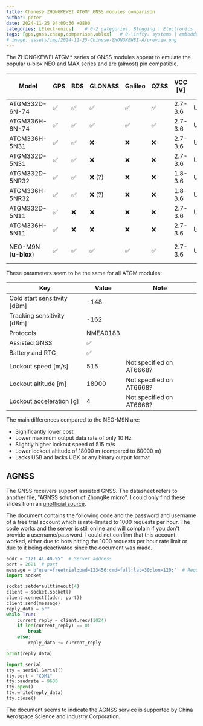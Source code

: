 ```yaml
---
title: Chinese ZHONGKEWEI ATGM* GNSS modules comparison
author: peter
date: 2024-11-25 04:00:36 +0800
categories: [Electronics]    # 0-2 categories. Blogging | Electronics | Programming | Mechanical | SelfHosting | Guides | University
tags: [gps,gnss,cheap,comparison,ublox]   # 0-\infty. systems | embedded | rf | microwave | electronics | solidworks | automation | tip
# image: assets/img/2024-11-25-Chinese-ZHONGKEWEI-A/preview.png
---
```


The ZHONGKEWEI ATGM* series of GNSS modules appear to emulate the popular u-blox NEO and MAX series and are (almost) pin compatible.

| Model                | GPS | BDS | GLONASS | Galileo | QZSS | VCC [V] | Interfaces           | Internal SOC | TTFF [s] | Maximum output rate [Hz] | CEP50 [m] | Cost [AUD] |
| -------------------- | --- | --- | ------- | ------- | ---- | ------- | -------------------- | ------------ | -------- | ------------------------ | --------- | ---------- |
| ATGM332D-6N-74       | ✅   | ✅   | ✅       | ✅       | ✅    | 2.7-3.6 | UART,I2C,SPI         | AT6668       | 23       | 10                       | 1.5       | 5.3287     |
| ATGM336H-6N-74       | ✅   | ✅   | ✅       | ✅       | ✅    | 2.7-3.6 | UART,I2C,SPI         | AT6668       | 23       | 10                       | 1.5       | 5.3171     |
| ATGM336H-5N31        | ✅   | ✅   | ❌       | ❌       | ❌    | 2.7-3.6 | UART1,UART2          | AT6558       | 32       | 10                       | 2.5       | 4.6255     |
| ATGM332D-5N31        | ✅   | ✅   | ❌       | ❌       | ❌    | 2.7-3.6 | UART1,UART2          | AT6558       | 32       | 10                       | 2.5       | 4.1224     |
| ATGM332D-5NR32       | ✅   | ✅   | ❌ (?)   | ❌       | ❌    | 1.8-3.6 | UART1,UART2          | AT6558R      | 32       | 5                        | 2.5       | 4.0525     |
| ATGM336H-5NR32       | ✅   | ✅   | ❌ (?)   | ❌       | ❌    | 1.8-3.6 | UART1,UART2          | AT6558R      | 32       | 5                        | 2.5       | 3.8498     |
| ATGM332D-5N11        | ✅   | ❌   | ❌       | ❌       | ❌    | 2.7-3.6 | UART1,UART2          | AT6558       | 32       | 10                       | 2.5       | 5.9460     |
| ATGM336H-5N11        | ✅   | ❌   | ❌       | ❌       | ❌    | 2.7-3.6 | UART1,UART2          | AT6558       | 32       | 10                       | 2.5       | 5.0609     |
| NEO-M9N (**u-blox**) | ✅   | ✅   | ✅       | ✅       | ✅    | 2.7-3.6 | UART,I2C,SPI,**USB** | UBX-M9140-KB | 24       | **25**                   | 2.0       | 45         |

These parameters seem to be the same for all ATGM modules:

| Key                          | Value    | Note                     |
| ---------------------------- | -------- | ------------------------ |
| Cold start sensitivity [dBm] | -148     |                          |
| Tracking sensitivity [dBm]   | -162     |                          |
| Protocols                    | NMEA0183 |                          |
| Assisted GNSS                | ✅        |                          |
| Battery and RTC              | ✅        |                          |
| Lockout speed [m/s]          | 515      | Not specified on AT6668? |
| Lockout altitude [m]         | 18000    | Not specified on AT6668? |
| Lockout acceleration [g]     | 4        | Not specified on AT6668? |

The main differences compared to the NEO-M9N are:

- Significantly lower cost
- Lower maximum output data rate of only 10 Hz
- Slightly higher lockout speed of 515 m/s
- Lower lockout altitude of 18000 m (compared to 80000 m)
- Lacks USB and lacks UBX or any binary output format

## AGNSS

The GNSS receivers support assisted GNSS. The datasheet refers to another file, "AGNSS solution of ZhongKe micro". I could only find these slides from an [unofficial source](https://espruino.microcosm.app/api/v1/files/b589417f21931e2a2182c6785b846ac64ef64b40.pdf).

The document contains the following code and the password and username of a free trial account which is rate-limited to 1000 requests per hour. The code works and the server is still online and will complain if you don't provide a username/password. I could not confirm that this account worked, either due to bots hitting the 1000 requests per hour rate limit or due to it being deactivated since the document was made.

```py
addr = "121.41.40.95"  # Server address
port = 2621  # port
message = b"user=freetrial;pwd=123456;cmd=full;lat=30;lon=120;"  # Request message
import socket

socket.setdefaulttimeout(4)
client = socket.socket()
client.connect((addr, port))
client.send(message)
reply_data = b""
while True:
    current_reply = client.recv(1024)
    if len(current_reply) == 0:
        break
    else:
        reply_data += current_reply

print(reply_data)

import serial
tty = serial.Serial()
tty.port = "COM1"
tty.baudrate = 9600
tty.open()
tty.write(reply_data)
tty.close()
```

The document seems to indicate the AGNSS service is supported by China Aerospace Science and Industry Corporation.
